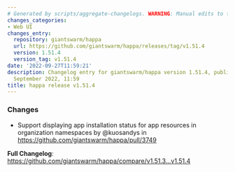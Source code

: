 ```yaml
---
# Generated by scripts/aggregate-changelogs. WARNING: Manual edits to this files will be overwritten.
changes_categories:
- Web UI
changes_entry:
  repository: giantswarm/happa
  url: https://github.com/giantswarm/happa/releases/tag/v1.51.4
  version: 1.51.4
  version_tag: v1.51.4
date: '2022-09-27T11:59:21'
description: Changelog entry for giantswarm/happa version 1.51.4, published on 27
  September 2022, 11:59
title: happa release v1.51.4
---
```


<!-- Release notes generated using configuration in .github/release.yml at main -->

### Changes
* Support displaying app installation status for app resources in organization namespaces by @kuosandys in https://github.com/giantswarm/happa/pull/3749


**Full Changelog**: https://github.com/giantswarm/happa/compare/v1.51.3...v1.51.4

